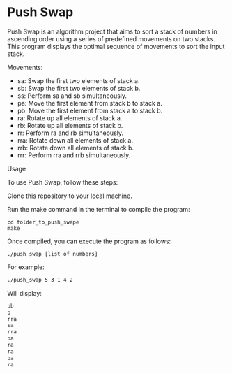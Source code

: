 # Push Swap

Push Swap is an algorithm project that aims to sort a stack of numbers in ascending order using a series of predefined movements on two stacks. This program displays the optimal sequence of movements to sort the input stack.

Movements:

- sa: Swap the first two elements of stack a.
- sb: Swap the first two elements of stack b.
- ss: Perform sa and sb simultaneously.
- pa: Move the first element from stack b to stack a.
- pb: Move the first element from stack a to stack b.
- ra: Rotate up all elements of stack a.
- rb: Rotate up all elements of stack b.
- rr: Perform ra and rb simultaneously.
- rra: Rotate down all elements of stack a.
- rrb: Rotate down all elements of stack b.
- rrr: Perform rra and rrb simultaneously.

Usage

To use Push Swap, follow these steps:

Clone this repository to your local machine.

Run the make command in the terminal to compile the program:

```
cd folder_to_push_swape
make
```

Once compiled, you can execute the program as follows:

```
./push_swap [list_of_numbers]
```

For example:

```bash
./push_swap 5 3 1 4 2
```

Will display:

```bash
pb
p
rra
sa
rra
pa
ra
ra
pa
ra
```